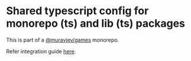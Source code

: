 # Shared typescript config for monorepo (ts) and lib (ts) packages

This is part of a [@muravjev/games](https://github.com/muravjev/games) monorepo.

Refer integration guide [here](../README.md#typescript).
